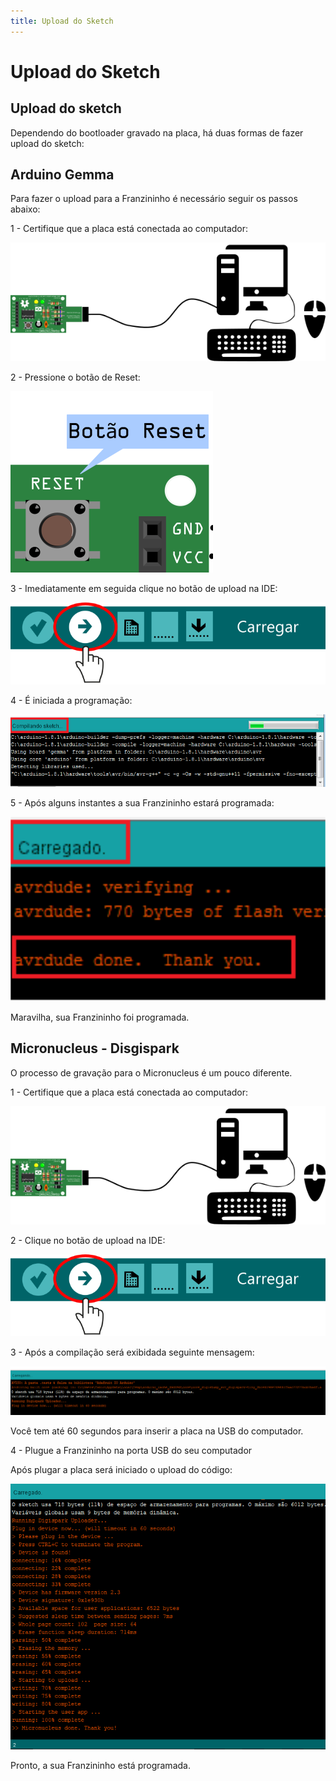 ```yaml
---
title: Upload do Sketch
---
```


# Upload do Sketch

## Upload do sketch

Dependendo do bootloader gravado na placa, há duas formas de fazer upload do sketch:

## Arduino Gemma

Para fazer o upload para a Franzininho é necessário seguir os passos abaixo:

1 - Certifique que a placa está conectada ao computador:

![](../.gitbook/assets/image1%20%281%29.png)

2 - Pressione o botão de Reset:

![](../.gitbook/assets/image2.png)

3 - Imediatamente em seguida clique no botão de upload na IDE:

![](../.gitbook/assets/image3%20%283%29.png)

4 - É iniciada a programação:

![](../.gitbook/assets/image4%20%282%29.png)

5 - Após alguns instantes a sua Franzininho estará programada:

![](../.gitbook/assets/image5%20%281%29.png)

Maravilha, sua Franzininho foi programada.

## Micronucleus - Disgispark

O processo de gravação para o Micronucleus é um pouco diferente.

1 - Certifique que a placa está conectada ao computador:

![](../.gitbook/assets/image1%20%284%29.png)

2 - Clique no botão de upload na IDE:

![](../.gitbook/assets/image3%20%282%29.png)

3 - Após a compilação será exibidada seguinte mensagem:

![](../.gitbook/assets/image6.PNG)

Você tem até 60 segundos para inserir a placa na USB do computador.

4 - Plugue a Franzininho na porta USB do seu computador

Após plugar a placa será iniciado o upload do código:

![](../.gitbook/assets/image7.PNG)

Pronto, a sua Franzininho está programada.

